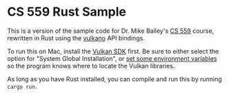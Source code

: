 # CS 559 Rust Sample

This is a version of the sample code for Dr. Mike Bailey's [CS 559](https://web.engr.oregonstate.edu/~mjb/cs519v) course, rewritten in Rust using the [vulkano](https://github.com/vulkano-rs/vulkano) API bindings.

To run this on Mac, install the [Vulkan SDK](https://vulkan.lunarg.com/sdk/home) first. Be sure to either select the option for "System Global Installation", or [set some environment variables](https://github.com/ash-rs/ash#macos) so the program knows where to locate the Vulkan libraries.

As long as you have Rust installed, you can compile and run this by running `cargo run`.
